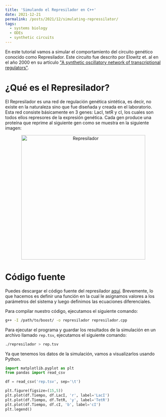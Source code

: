```yaml
---
title: 'Simulando el Represilador en C++'
date: 2021-12-21
permalink: /posts/2021/12/simulating-repressilator/
tags:
  - systems biology
  - ODEs
  - synthetic circuits
---
```


En este tutorial vamos a simular el comportamiento del circuito genético 
conocido como Represilador. Este circuito fue descrito por Elowitz et. al en 
el año 2000 en su artículo ["A synthetic oscillatory network of 
transcriptional regulators"](https://doi.org/10.1038/35002125).

# ¿Qué es el Represilador?

El Represilador es una red de regulación genética sintética, es decir, no 
existe en la naturaleza sino que fue diseñada y creada en el laboratorio. 
Esta red consiste básicamente en 3 genes: LacI, tetR y cI, los cuales son 
todos ellos represores de la expresión genética. Cada gen produce una 
proteína que reprime al siguiente gen como se muestra en la siguiente imagen:

<center>
<img src="/academicpages/images/repressilator.png" alt="Represilador" width="400">
</center>

# Código fuente

Puedes descargar el código fuente del represilador 
[aquí](https://github.com/Nesper94/represilador_cpp). Brevemente, lo que 
hacemos es definir una función en la cual le asignamos valores a los 
parámetros del sistema y luego definimos las ecuaciones diferenciales.

Para compilar nuestro código, ejecutamos el siguiente comando:

```bash
g++ -I /path/to/boost/ -o represilador represilador.cpp
```

Para ejecutar el programa y guardar los resultados de la simulación en un 
archivo llamado `rep.tsv`, ejecutamos el siguiente comando:

```bash
./represilador > rep.tsv
```

Ya que tenemos los datos de la simulación, vamos a visualizarlos usando Python.

```python
import matplotlib.pyplot as plt
from pandas import read_csv

df = read_csv('rep.tsv', sep='\t')

plt.figure(figsize=(15,5))
plt.plot(df.Tiempo, df.LacI, 'r', label='LacI')
plt.plot(df.Tiempo, df.TetR, 'y', label='TetR')
plt.plot(df.Tiempo, df.cI, 'b', label='cI')
plt.legend()
```

